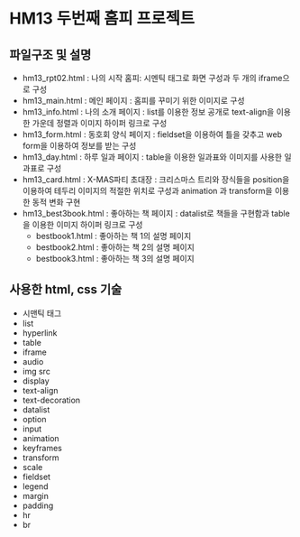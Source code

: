 # HM13 두번째 홈피 프로젝트 

## 파일구조 및 설명
* hm13_rpt02.html : 나의 시작 홈피: 시멘틱 태그로 화면 구성과 두 개의 iframe으로 구성
* hm13_main.html : 메인 페이지 : 홈피를 꾸미기 위한 이미지로 구성
* hm13_info.html : 나의 소개 페이지 : list를 이용한 정보 공개로 text-align을 이용한 가운데 정렬과 이미지 하이퍼 링크로 구성
* hm13_form.html : 동호회 양식 페이지 :  fieldset을 이용하여 틀을 갖추고 web form을 이용하여 정보를 받는 구성
* hm13_day.html : 하루 일과 페이지 : table을 이용한 일과표와 이미지를 사용한 일과표로 구성
* hm13_card.html : X-MAS파티 초대장 : 크리스마스 트리와 장식들을 position을 이용하여 테두리 이미지의 적절한 위치로 구성과 animation 과 transform을 이용한 동적 변화 구현
* hm13_best3book.html : 좋아하는 책 페이지 : datalist로 책들을 구현함과 table을 이용한 이미지 하이퍼 링크로 구성
  * bestbook1.html : 좋아하는 책 1의 설명 페이지
  * bestbook2.html : 좋아하는 책 2의 설명 페이지
  * bestbook3.html : 좋아하는 책 3의 설명 페이지
## 사용한 html, css 기술 
* 시맨틱 태그
* list
* hyperlink
* table
* iframe
* audio
* img src
* display
* text-align
* text-decoration
* datalist
* option
* input
* animation
* keyframes
* transform
* scale
* fieldset
* legend
* margin
* padding
* hr
* br
